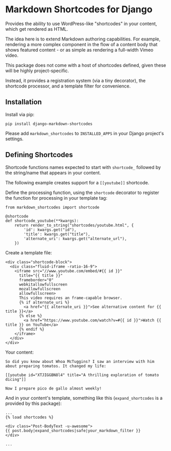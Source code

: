 # Markdown Shortcodes for Django

Provides the ability to use WordPress-like "shortcodes" in your content, which get rendered as HTML.

The idea here is to extend Markdown authoring capabilities. For example, rendering a more complex component in the flow of a content body that shows featured content - or as simple as rendering a full-width Vimeo video.

This package does not come with a host of shortcodes defined, given these will be highly project-specific.

Instead, it provides a registration system (via a tiny decorator), the shortcode processor, and a template filter for convenience.

## Installation

Install via pip:

    pip install django-markdown-shortcodes

Please add `markdown_shortcodes` to `INSTALLED_APPS` in your Django project's settings.


## Defining Shortcodes

Shortcode functions names expected to start with `shortcode_` followed by the string/name that appears in your content.

The following example creates support for a `[[youtube]]` shortcode.

Define the processing function, using the `shortcode` decorator to register the function for processing in your template tag:

    from markdown_shortcodes import shortcode

    @shortcode
    def shortcode_youtube(**kwargs):
        return render_to_string("shortcodes/youtube.html", {
            'id': kwargs.get("id"),
            'title': kwargs.get("title"),
            'alternate_uri': kwargs.get("alternate_url"),
        })

Create a template file:

    <div class="shortcode-block">
      <div class="fluid-iframe -ratio-16-9">
        <iframe src="//www.youtube.com/embed/#{{ id }}"
          title="{{ title }}"
          frameborder="0"
          webkitallowfullscreen
          mozallowfullscreen
          allowfullscreen>
          This video requires an frame-capable browser.
          {% if alternate_uri %}
            <a href="{{ alternate_uri }}">See alternative content for {{ title }}</a>
          {% else %}
            <a href="https://www.youtube.com/watch?v=#{{ id }}">Watch {{ title }} on YouTube</a>
          {% endif %}
        </iframe>
      </div>
    </div>

Your content:

    So did you know about Whoa McTuggins? I saw an interview with him about preparing tomatos. It changed my life:
    
    [[youtube id="XTJIGGBN8l4" title="A thrilling exploration of tomato dicing"]]
    
    Now I prepare pico de gallo almost weekly!


And in your content's template, something like this (`expand_shortcodes` is a provided by this package):

    ...
    {% load shortcodes %}
    
    <div class="Post-BodyText -u-awesome">
    {{ post.body|expand_shortcodes|safe|your_markdown_filter }}
    </div>
    
    ...
